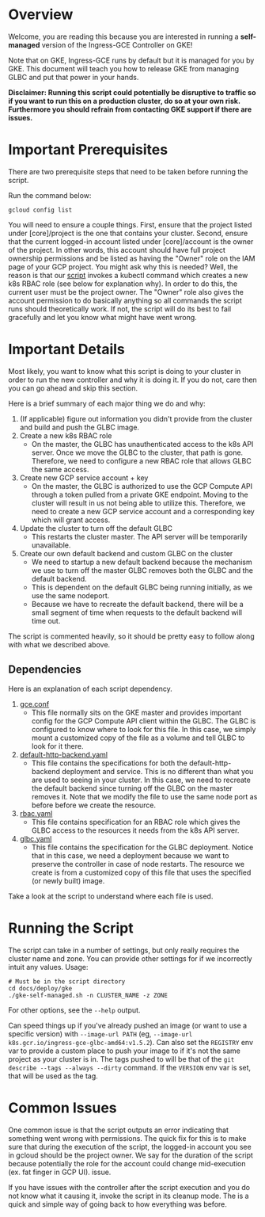 # Overview

Welcome, you are reading this because you are interested in running a **self-managed** version of the
Ingress-GCE Controller on GKE!

Note that on GKE, Ingress-GCE runs by default but it is managed for you by GKE. This document
will teach you how to release GKE from managing GLBC and put that power in your hands.

**Disclaimer: Running this script could potentially be disruptive to traffic
so if you want to run this on a production cluster, do so at your own risk.
Furthermore you should refrain from contacting GKE support if there are issues.**

# Important Prerequisites

There are two prerequisite steps that need to be taken before running the script.

Run the command below:

`gcloud config list`

You will need to ensure a couple things. First, ensure that the project listed
under [core]/project is the one that contains your cluster. Second, ensure that
the current logged-in account listed under [core]/account is the owner of the project.
In other words, this account should have full project ownership permissions and be listed as
having the "Owner" role on the IAM page of your GCP project. You might ask why this
is needed? Well, the reason is that our [script](../resources/gke-self-managed.sh) invokes a kubectl command which
creates a new k8s RBAC role (see below for explanation why). In order to do this, the
current user must be the project owner. The "Owner" role also gives the account
permission to do basically anything so all commands the script runs should
theoretically work. If not, the script will do its best to fail gracefully
and let you know what might have went wrong.

# Important Details

Most likely, you want to know what this script is doing to your cluster in order
to run the new controller and why it is doing it. If you do not, care then you
can go ahead and skip this section.

Here is a brief summary of each major thing we do and why:

1. (If applicable) figure out information you didn't provide from the cluster and
   build and push the GLBC image.
2. Create a new k8s RBAC role
    * On the master, the GLBC has unauthenticated access to the k8s API server.
      Once we move the GLBC to the cluster, that path is gone. Therefore, we need to
      configure a new RBAC role that allows GLBC the same access.
3. Create new GCP service account + key
    * On the master, the GLBC is authorized to use the GCP Compute API through a
      token pulled from a private GKE endpoint. Moving to the cluster will result in
      us not being able to utilize this. Therefore, we need to create a new GCP
      service account and a corresponding key which will grant access.
4. Update the cluster to turn off the default GLBC
    * This restarts the cluster master. The API server will be temporarily unavailable.
5. Create our own default backend and custom GLBC on the cluster
    * We need to startup a new default backend because the mechanism we
      use to turn off the master GLBC removes both the GLBC and the default backend.
    * This is dependent on the default GLBC being running initially, as we use
      the same nodeport.
    * Because we have to recreate the default backend, there will be a small
      segment of time when requests to the default backend will time out.

The script is commented heavily, so it should be pretty easy to follow along
with what we described above.

## Dependencies

Here is an explanation of each script dependency.

1. [gce.conf](../resources/gce.conf)
    * This file normally sits on the GKE master and provides important config for
      the GCP Compute API client within the GLBC. The GLBC is configured to know
      where to look for this file. In this case, we simply mount a customized copy
      of the file as a volume and tell GLBC to look for it there.
2. [default-http-backend.yaml](../resources/default-http-backend.yaml)
    * This file contains the specifications for both the default-http-backend
      deployment and service. This is no different than what you are used to
      seeing in your cluster. In this case, we need to recreate the default
      backend since turning off the GLBC on the master removes it. Note that we
      modify the file to use the same node port as before before we create the resource.
3. [rbac.yaml](../resources/rbac.yaml)
    * This file contains specification for an RBAC role which gives the GLBC
      access to the resources it needs from the k8s API server.
4. [glbc.yaml](../resources/glbc.yaml)
    * This file contains the specification for the GLBC deployment. Notice that in
      this case, we need a deployment because we want to preserve the controller
      in case of node restarts. The resource we create is from a customized copy of
      this file that uses the specified (or newly built) image.

Take a look at the script to understand where each file is used.

# Running the Script

The script can take in a number of settings, but only really requires the cluster
name and zone. You can provide other settings for if we incorrectly intuit any
values. Usage:

```shell
# Must be in the script directory
cd docs/deploy/gke
./gke-self-managed.sh -n CLUSTER_NAME -z ZONE
```

For other options, see the `--help` output.

Can speed things up if you've already pushed an image (or want to use a specific
version) with `--image-url PATH` (eg,
`--image-url k8s.gcr.io/ingress-gce-glbc-amd64:v1.5.2`). Can also set the `REGISTRY`
env var to provide a custom place to push your image to if it's not the same project
as your cluster is in. The tags pushed to will be that of the
`git describe --tags --always --dirty` command. If the `VERSION` env var is set, that
will be used as the tag.

# Common Issues

One common issue is that the script outputs an error indicating that something
went wrong with permissions. The quick fix for this is to make sure that during
the execution of the script, the logged-in account you see in gcloud should be
the project owner. We say for the duration of the script because potentially
the role for the account could change mid-execution (ex. fat finger in GCP UI).
issue.

If you have issues with the controller after the script execution and you do not
know what it causing it, invoke the script in its cleanup mode. The is a quick
and simple way of going back to how everything was before.
